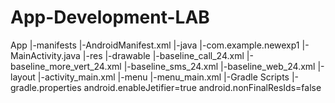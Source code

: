 # App-Development-LAB
App
 |-manifests
    |-AndroidManifest.xml
 |-java
    |-com.example.newexp1
           |-MainActivity.java
 |-res
    |-drawable
           |-baseline_call_24.xml
           |-baseline_more_vert_24.xml
           |-baseline_sms_24.xml
           |-baseline_web_24.xml
    |-layout
           |-activity_main.xml
    |-menu
        |-menu_main.xml
 |-Gradle Scripts
        |-gradle.properties
              android.enableJetifier=true
              android.nonFinalResIds=false
              
